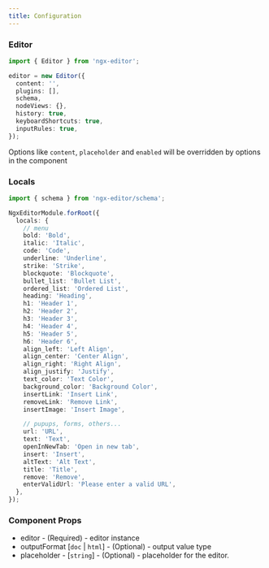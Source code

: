 ```yaml
---
title: Configuration
---
```


### Editor

```ts
import { Editor } from 'ngx-editor';

editor = new Editor({
  content: '',
  plugins: [],
  schema,
  nodeViews: {},
  history: true,
  keyboardShortcuts: true,
  inputRules: true,
});
```

Options like `content`, `placeholder` and `enabled` will be overridden by options in the component

### Locals

```ts
import { schema } from 'ngx-editor/schema';

NgxEditorModule.forRoot({
  locals: {
    // menu
    bold: 'Bold',
    italic: 'Italic',
    code: 'Code',
    underline: 'Underline',
    strike: 'Strike',
    blockquote: 'Blockquote',
    bullet_list: 'Bullet List',
    ordered_list: 'Ordered List',
    heading: 'Heading',
    h1: 'Header 1',
    h2: 'Header 2',
    h3: 'Header 3',
    h4: 'Header 4',
    h5: 'Header 5',
    h6: 'Header 6',
    align_left: 'Left Align',
    align_center: 'Center Align',
    align_right: 'Right Align',
    align_justify: 'Justify',
    text_color: 'Text Color',
    background_color: 'Background Color',
    insertLink: 'Insert Link',
    removeLink: 'Remove Link',
    insertImage: 'Insert Image',

    // pupups, forms, others...
    url: 'URL',
    text: 'Text',
    openInNewTab: 'Open in new tab',
    insert: 'Insert',
    altText: 'Alt Text',
    title: 'Title',
    remove: 'Remove',
    enterValidUrl: 'Please enter a valid URL',
  },
});
```

### Component Props

- editor - (Required) - editor instance
- outputFormat [`doc` | `html`] - (Optional) - output value type
- placeholder - [`string`] - (Optional) - placeholder for the editor.
